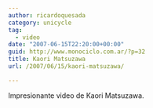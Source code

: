 ```yaml
---
author: ricardoquesada
category: unicycle
tag:
  - video
date: "2007-06-15T22:20:00+00:00"
guid: http://www.monociclo.com.ar/?p=32
title: Kaori Matsuzawa
url: /2007/06/15/kaori-matsuzawa/

---
```

Impresionante video de Kaori Matsuzawa.  
